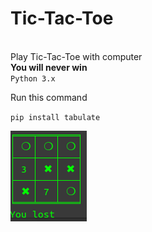 <h1>Tic-Tac-Toe</h1><br/>
Play Tic-Tac-Toe with computer<br/>
<b>You will never win</b><br/><code>Python 3.x </code><br/>
<p>Run this command</p>
<code>pip install tabulate</code>

![header image](https://raw.githubusercontent.com/Developer-cyber/xo/main/Screenshot%20from%202020-12-04%2012-09-23.png)
